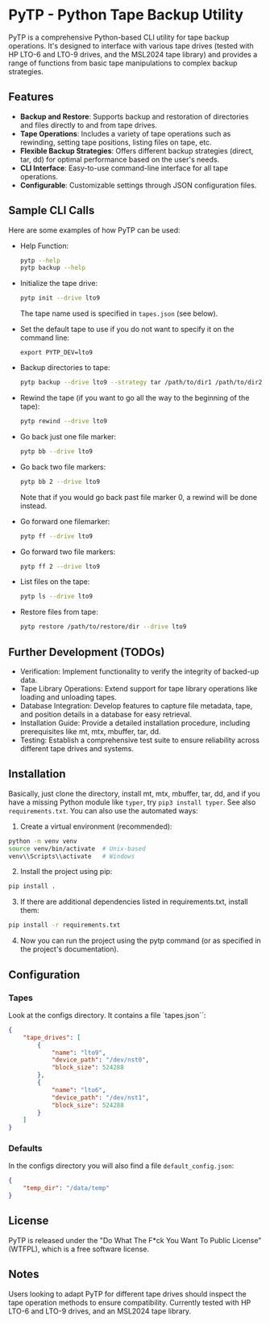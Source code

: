 # PyTP - Python Tape Backup Utility

PyTP is a comprehensive Python-based CLI utility for tape backup operations. It's designed to interface with various tape drives (tested with HP LTO-6 and LTO-9 drives, and the MSL2024 tape library) and provides a range of functions from basic tape manipulations to complex backup strategies.

## Features

- **Backup and Restore**: Supports backup and restoration of directories and files directly to and from tape drives.
- **Tape Operations**: Includes a variety of tape operations such as rewinding, setting tape positions, listing files on tape, etc.
- **Flexible Backup Strategies**: Offers different backup strategies (direct, tar, dd) for optimal performance based on the user's needs.
- **CLI Interface**: Easy-to-use command-line interface for all tape operations.
- **Configurable**: Customizable settings through JSON configuration files.

## Sample CLI Calls

Here are some examples of how PyTP can be used:

- Help Function:

  ```bash
  pytp --help
  pytp backup --help
  ```

- Initialize the tape drive:

  ```bash
  pytp init --drive lto9
  ```

  The tape name used is specified in `tapes.json` (see below).

- Set the default tape to use if you do not want to specify it on the
  command line:

  ```
  export PYTP_DEV=lto9
  ```

- Backup directories to tape:

  ```bash
  pytp backup --drive lto9 --strategy tar /path/to/dir1 /path/to/dir2
  ```

- Rewind the tape (if you want to go all the way to the beginning of the tape):

  ```bash
  pytp rewind --drive lto9
  ```

- Go back just one file marker:

  ```bash
  pytp bb --drive lto9
  ```

- Go back two file markers:

  ```bash
  pytp bb 2 --drive lto9
  ```

  Note that if you would go back past file marker 0, a rewind will be done instead.

- Go forward one filemarker:

  ```bash
  pytp ff --drive lto9
  ```

- Go forward two file markers:

  ```bash
  pytp ff 2 --drive lto9
  ```

- List files on the tape:

  ```bash
  pytp ls --drive lto9
  ```

- Restore files from tape:

  ```bash
  pytp restore /path/to/restore/dir --drive lto9
  ```

## Further Development (TODOs)

- Verification: Implement functionality to verify the integrity of backed-up data.
- Tape Library Operations: Extend support for tape library operations like loading and unloading tapes.
- Database Integration: Develop features to capture file metadata, tape, and position details in a database for easy retrieval.
- Installation Guide: Provide a detailed installation procedure, including prerequisites like mt, mtx, mbuffer, tar, dd.
- Testing: Establish a comprehensive test suite to ensure reliability across different tape drives and systems.

## Installation

Basically, just clone the directory, install mt, mtx, mbuffer, tar, dd, and if you have a missing
Python module like `typer`, try `pip3 install typer`. See also `requirements.txt`. You can also
use the automated ways:

1. Create a virtual environment (recommended):

```bash
python -m venv venv
source venv/bin/activate  # Unix-based
venv\\Scripts\\activate   # Windows
```

2. Install the project using pip:

```bash
pip install .
```

3. If there are additional dependencies listed in requirements.txt, install them:

```bash
pip install -r requirements.txt
```

4. Now you can run the project using the pytp command (or as specified in the project's documentation).




## Configuration

### Tapes

Look at the configs directory. It contains a file `tapes.json``:

```json
{
    "tape_drives": [
        {
            "name": "lto9",
            "device_path": "/dev/nst0",
            "block_size": 524288
        },
        {
            "name": "lto6",
            "device_path": "/dev/nst1",
            "block_size": 524288
        }
    ]
}
```

### Defaults

In the configs directory you will also find a file `default_config.json`:

```json
{
    "temp_dir": "/data/temp"
}
```

## License
PyTP is released under the "Do What The F*ck You Want To Public License" (WTFPL), which is a free software license.

## Notes
Users looking to adapt PyTP for different tape drives should inspect the tape operation methods to ensure compatibility. Currently tested with HP LTO-6 and LTO-9 drives, and an MSL2024 tape library.


